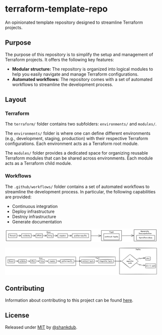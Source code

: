 # terraform-template-repo

An opinionated template repository designed to streamline Terraform projects.

## Purpose

The purpose of this repository is to simplify the setup and management of Terraform projects. It offers the following key features:

- **Modular structure:** The repository is organized into logical modules to help you easily navigate and manage Terraform configurations.
- **Automated workflows:** The repository comes with a set of automated workflows to streamline the development process.

## Layout

### Terraform

The `terraform/` folder contains two subfolders: `environments/` and `modules/`.

The `environments/` folder is where one can define different environments (e.g., development, staging, production) with their respective Terraform configurations. Each environment acts as a Terraform root module.

The `modules/` folder provides a dedicated space for organizing reusable Terraform modules that can be shared across environments. Each module acts as a Terraform child module.

### Workflows

The `.github/workflows/` folder contains a set of automated workflows to streamline the development process. In particular, the following capabilities are provided:

- Continuous integration
- Deploy infrastructure
- Destroy infrastructure
- Generate documentation

![ci](./assets/images/ci.png)

![deploy](./assets/images/deploy.png)

## Contributing

Information about contributing to this project can be found [here](/CONTRIBUTING.md).

## License

Released under [MIT](/LICENSE) by [@shankdub](https://github.com/shankdub).
